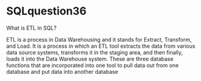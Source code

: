 # SQLquestion36
What is ETL in SQL?

ETL is a process in Data Warehousing and it stands for Extract, Transform, and Load. It is a process in which an ETL tool extracts the data from various data source systems, transforms it in the staging area, and then finally, loads it into the Data Warehouse system. These are three database functions that are incorporated into one tool to pull data out from one database and put data into another database

